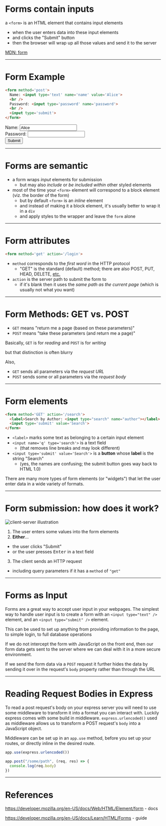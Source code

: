 # Forms contain inputs

a `<form>` is an HTML element that contains input elements

  * when the user enters data into these input elements
  * and clicks the "Submit" button
  * then the browser will wrap up all those values and send it to the server

[MDN: form](https://developer.mozilla.org/en-US/docs/Web/HTML/Element/form)

---

# Form Example

```html
<form method='post'>
  Name: <input type='text' name='name' value='Alice'>
  <br />
  Password: <input type='password' name='password'>
  <br />
  <input type='submit'>
</form>
```


<form method='post'>
  Name: <input type='text' name='name' value='Alice' />
  <br />
  Password: <input type='password' name='password' />
  <br />
  <input type='submit' />
</form>

---

# Forms are semantic

* a form wraps *input* elements for submission
  * but may also *include* or *be included within* other styled elements
* most of the time your `<form>` element will correspond to a block element (viz. the border of the form)
  * but by default `<form>` is an *inline* element
  * and instead of making it a block element, it's usually better to wrap it in a `div` 
  * and apply styles to the wrapper and leave the `form` alone

---

# Form attributes

```html
<form method='get' action='/login'>
```

* `method` corresponds to the *first word* in the HTTP protocol
  * "GET" is the standard (default) method; there are also POST, PUT, HEAD, DELETE, [etc.](https://www.w3.org/Protocols/rfc2616/rfc2616-sec9.html)
* `action` is the server path to submit the form to
  * if it's blank then it uses the *same path as the current page* (which is usually not what you want)

---

# Form Methods: GET vs. POST

* `GET` means "return me a page (based on these parameters)"
* `POST` means "take these parameters (and return me a page)"

Basically, `GET` is for *reading* and `POST` is for *writing*

but that distinction is often blurry

Also,

  * `GET` sends all parameters via the *request URL*
  * `POST` sends some or all parameters via the *request body*

---

# Form elements

```html
<form method='GET' action='/search'>
  <label>Search by Author: <input type="search" name="author"></label>
  <input type='submit' value='Search'>
</form>
```

* `<label>` marks some text as belonging to a certain input element
* `<input name='q' type='search'>` is a text field
  * (that removes line breaks and may look different)
* `<input type='submit' value='Search'>` is a **button** whose **label** is the string "Search"
  * (yes, the names are confusing; the submit button goes way back to HTML 1.0)

There are many more types of form elements (or "widgets") that let the user enter data in a wide variety of formats.

---

# Form submission: how does it work?

![client-server illustration](https://developer.mozilla.org/files/4291/client-server.png)

1. The user enters some values into the form elements
2. **Either**...
  * the user clicks "Submit"
  * or the user presses <kbd>Enter</kbd> in a text field
3. The client sends an HTTP request
  * including query parameters if it has a `method` of `"get"`

---

# Forms as Input

Forms are a great way to accept user input in your webpages. The simplest way to handle user input is to create a form with an `<input type="text" />` element, and an `<input type="submit" />` element.

This can be used to set up anything from providing information to the page, to simple login, to full database operations

If we do not intercept the form with JavaScript on the front end, then our form data gets sent to the server where we can deal with it in a more secure environment.

If we send the form data via a `POST` request it further hides the data by sending it over in the request's `body` property rather than through the URL

---

# Reading Request Bodies in Express

To read a post request's body on your express server you will need to use some middleware to transform it into a format you can interact with. Luckily express comes with some build in middleware. `express.urlencoded()` used as middleware allows us to transform a POST request's `body` into a JavaScript object.

Middleware can be set up in an `app.use` method, before you set up your routes, or directly inline in the desired route.

```js
app.use(express.urlencoded())

app.post("/some/path", (req, res) => {
  console.log(req.body)
})
```

---

# References

<https://developer.mozilla.org/en-US/docs/Web/HTML/Element/form> - docs

<https://developer.mozilla.org/en-US/docs/Learn/HTML/Forms> - guide
